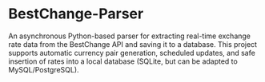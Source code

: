 # BestChange-Parser
An asynchronous Python-based parser for extracting real-time exchange rate data from the BestChange API and saving it to a database.  This project supports automatic currency pair generation, scheduled updates, and safe insertion of rates into a local database (SQLite, but can be adapted to MySQL/PostgreSQL).
